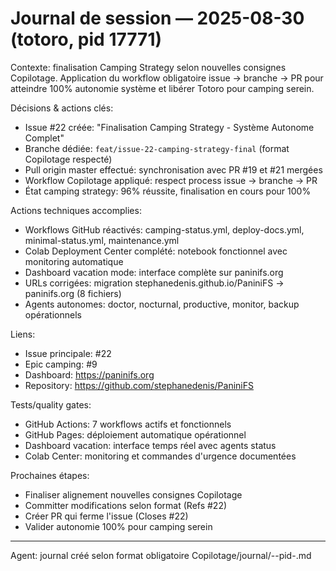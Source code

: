 # Journal de session — 2025-08-30 (totoro, pid 17771)

Contexte: finalisation Camping Strategy selon nouvelles consignes Copilotage. Application du workflow obligatoire issue → branche → PR pour atteindre 100% autonomie système et libérer Totoro pour camping serein.

Décisions & actions clés:
- Issue #22 créée: "Finalisation Camping Strategy - Système Autonome Complet"
- Branche dédiée: `feat/issue-22-camping-strategy-final` (format Copilotage respecté)
- Pull origin master effectué: synchronisation avec PR #19 et #21 mergées
- Workflow Copilotage appliqué: respect process issue → branche → PR
- État camping strategy: 96% réussite, finalisation en cours pour 100%

Actions techniques accomplies:
- Workflows GitHub réactivés: camping-status.yml, deploy-docs.yml, minimal-status.yml, maintenance.yml
- Colab Deployment Center complété: notebook fonctionnel avec monitoring automatique
- Dashboard vacation mode: interface complète sur paninifs.org
- URLs corrigées: migration stephanedenis.github.io/PaniniFS → paninifs.org (8 fichiers)
- Agents autonomes: doctor, nocturnal, productive, monitor, backup opérationnels

Liens:
- Issue principale: #22
- Epic camping: #9
- Dashboard: https://paninifs.org
- Repository: https://github.com/stephanedenis/PaniniFS

Tests/quality gates:
- GitHub Actions: 7 workflows actifs et fonctionnels
- GitHub Pages: déploiement automatique opérationnel  
- Dashboard vacation: interface temps réel avec agents status
- Colab Center: monitoring et commandes d'urgence documentées

Prochaines étapes:
- Finaliser alignement nouvelles consignes Copilotage
- Committer modifications selon format (Refs #22)
- Créer PR qui ferme l'issue (Closes #22)
- Valider autonomie 100% pour camping serein

---

Agent: journal créé selon format obligatoire Copilotage/journal/<date>-<host>-pid<pid>-<session>.md
